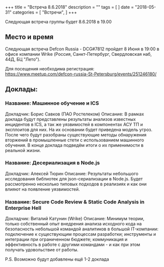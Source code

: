 +++
title = "Встреча 8.6.2018"
description = ""
tags = [
]
date = "2018-05-31"
categories = [
    "Встречи",
]
+++

Следующая встреча группы будет 8.6.2018 в 19.00

<!--more-->

## Место и время
Следующая встреча Defcon Russia - DCG#7812 пройдет 8 Июня в 19:00 в офисе компании Wrike (Россия, Санкт-Петербург, Свердловская наб, 44Д, БЦ "Лето"). 

Для посещения необходима регистрация: https://www.meetup.com/defcon-russia-St-Petersburg/events/251246180/ 

## Доклады: 
### Название: Машинное обучение и ICS 
Докладчик: Борис Савков (ПАО Ростелеком) 
Описание: В рамках доклада будут представлены результаты анализов известных инцидентов в ICS, а так же уязвимостей в компонентах АСУ ТП и эксплоитов для них. На их основании будет приведена модель угроз. После чего будут разобраны существующие методы обнаружения вторжений в промышленные стети с использованием машинного обучения. В конце доклада подведём итоги о их применимости в реальной жизни. 

### Название: Десериализация в Node.js 
Докладчик: Алексей Тюрин 
Описание: Результаты небольшого исследования библиотек для json-cериализации в Node.js. Будет рассмотренно несколько типовых подходов в реализиях и как они влияют на появление уязвимостей. 

### Название: Secure Code Review & Static Code Analysis in Enterprise Hell 
Докладчик: Виталий Катунин (Wrike) 
Описание: Минимум теории, только собственный опыт внедрения анализа исходного кода на безопасность небольшой командой аналитиков в большой IT-компании: подключение к существующим процессам разработки; инструменты и интеграции при ограниченном бюджете; коммуникация и эффективность в работе с другими командами - и как при этом получать удовольствие от работы. 

P.S. Возможно будут добавлены ещё 1-2 доклада
